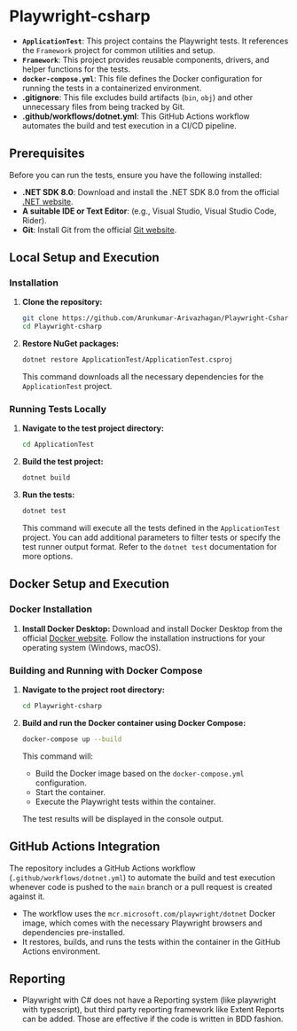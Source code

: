 # Playwright-csharp

* **`ApplicationTest`**: This project contains the Playwright tests. It references the `Framework` project for common utilities and setup.
* **`Framework`**: This project provides reusable components, drivers, and helper functions for the tests.
* **`docker-compose.yml`**: This file defines the Docker configuration for running the tests in a containerized environment.
* **.gitignore**: This file excludes build artifacts (`bin`, `obj`) and other unnecessary files from being tracked by Git.
* **.github/workflows/dotnet.yml**: This GitHub Actions workflow automates the build and test execution in a CI/CD pipeline.

## Prerequisites

Before you can run the tests, ensure you have the following installed:

* **.NET SDK 8.0**:  Download and install the .NET SDK 8.0 from the official [.NET website](https://dotnet.microsoft.com/download/dotnet/8.0).
* **A suitable IDE or Text Editor**: (e.g., Visual Studio, Visual Studio Code, Rider).
* **Git**:  Install Git from the official [Git website](https://git-scm.com/downloads).

## Local Setup and Execution

### Installation

1.  **Clone the repository:**

    ```bash
    git clone https://github.com/Arunkumar-Arivazhagan/Playwright-Csharp.git
    cd Playwright-csharp
    ```

2.  **Restore NuGet packages:**

    ```bash
    dotnet restore ApplicationTest/ApplicationTest.csproj
    ```

    This command downloads all the necessary dependencies for the `ApplicationTest` project.

### Running Tests Locally

1.  **Navigate to the test project directory:**

    ```bash
    cd ApplicationTest
    ```

2.  **Build the test project:**

    ```bash
    dotnet build
    ```

3.  **Run the tests:**

    ```bash
    dotnet test
    ```

    This command will execute all the tests defined in the `ApplicationTest` project.  You can add additional parameters to filter tests or specify the test runner output format.  Refer to the `dotnet test` documentation for more options.

## Docker Setup and Execution

### Docker Installation

1.  **Install Docker Desktop:** Download and install Docker Desktop from the official [Docker website](https://www.docker.com/products/docker-desktop). Follow the installation instructions for your operating system (Windows, macOS).

### Building and Running with Docker Compose

1.  **Navigate to the project root directory:**

    ```bash
    cd Playwright-csharp
    ```

2.  **Build and run the Docker container using Docker Compose:**

    ```bash
    docker-compose up --build
    ```

    This command will:

    * Build the Docker image based on the `docker-compose.yml` configuration.
    * Start the container.
    * Execute the Playwright tests within the container.

    The test results will be displayed in the console output.

## GitHub Actions Integration

The repository includes a GitHub Actions workflow (`.github/workflows/dotnet.yml`) to automate the build and test execution whenever code is pushed to the `main` branch or a pull request is created against it.

* The workflow uses the `mcr.microsoft.com/playwright/dotnet` Docker image, which comes with the necessary Playwright browsers and dependencies pre-installed.
* It restores, builds, and runs the tests within the container in the GitHub Actions environment.

## Reporting
* Playwright with C# does not have a Reporting system (like playwright with typescript), but third party reporting framework like Extent Reports can be added. Those are effective if the code is written in BDD fashion.
